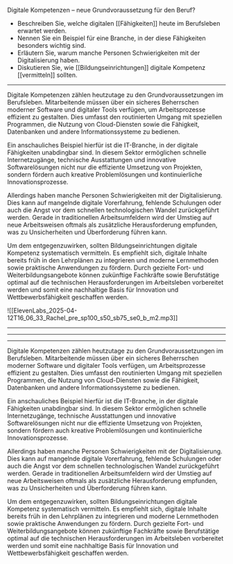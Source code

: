 Digitale Kompetenzen – neue Grundvoraussetzung für den Beruf?
- Beschreiben Sie, welche digitalen [[Fähigkeiten]] heute im Berufsleben erwartet werden.  
- Nennen Sie ein Beispiel für eine Branche, in der diese Fähigkeiten besonders wichtig sind.  
- Erläutern Sie, warum manche Personen Schwierigkeiten mit der Digitalisierung haben.  
- Diskutieren Sie, wie [[Bildungseinrichtungen]] digitale Kompetenz [[vermitteln]] sollten.  

---

Digitale Kompetenzen zählen heutzutage zu den Grundvoraussetzungen im Berufsleben. Mitarbeitende müssen über ein sicheres Beherrschen moderner Software und digitaler Tools verfügen, um Arbeitsprozesse effizient zu gestalten. Dies umfasst den routinierten Umgang mit speziellen Programmen, die Nutzung von Cloud-Diensten sowie die Fähigkeit, Datenbanken und andere Informationssysteme zu bedienen.

Ein anschauliches Beispiel hierfür ist die IT-Branche, in der digitale Fähigkeiten unabdingbar sind. In diesem Sektor ermöglichen schnelle Internetzugänge, technische Ausstattungen und innovative Softwarelösungen nicht nur die effiziente Umsetzung von Projekten, sondern fördern auch kreative Problemlösungen und kontinuierliche Innovationsprozesse.

Allerdings haben manche Personen Schwierigkeiten mit der Digitalisierung. Dies kann auf mangelnde digitale Vorerfahrung, fehlende Schulungen oder auch die Angst vor dem schnellen technologischen Wandel zurückgeführt werden. Gerade in traditionellen Arbeitsumfeldern wird der Umstieg auf neue Arbeitsweisen oftmals als zusätzliche Herausforderung empfunden, was zu Unsicherheiten und Überforderung führen kann.

Um dem entgegenzuwirken, sollten Bildungseinrichtungen digitale Kompetenz systematisch vermitteln. Es empfiehlt sich, digitale Inhalte bereits früh in den Lehrplänen zu integrieren und moderne Lernmethoden sowie praktische Anwendungen zu fördern. Durch gezielte Fort- und Weiterbildungsangebote können zukünftige Fachkräfte sowie Berufstätige optimal auf die technischen Herausforderungen im Arbeitsleben vorbereitet werden und somit eine nachhaltige Basis für Innovation und Wettbewerbsfähigkeit geschaffen werden.

![[ElevenLabs_2025-04-12T16_06_33_Rachel_pre_sp100_s50_sb75_se0_b_m2.mp3]]

---
---
---

Digitale Kompetenzen zählen heutzutage zu den Grundvoraussetzungen im Berufsleben. Mitarbeitende müssen über ein sicheres Beherrschen moderner Software und digitaler Tools verfügen, um Arbeitsprozesse effizient zu gestalten. Dies umfasst den routinierten Umgang mit speziellen Programmen, die Nutzung von Cloud-Diensten sowie die Fähigkeit, Datenbanken und andere Informationssysteme zu bedienen.

Ein anschauliches Beispiel hierfür ist die IT-Branche, in der digitale Fähigkeiten unabdingbar sind. In diesem Sektor ermöglichen schnelle Internetzugänge, technische Ausstattungen und innovative Softwarelösungen nicht nur die effiziente Umsetzung von Projekten, sondern fördern auch kreative Problemlösungen und kontinuierliche Innovationsprozesse.

Allerdings haben manche Personen Schwierigkeiten mit der Digitalisierung. Dies kann auf mangelnde digitale Vorerfahrung, fehlende Schulungen oder auch die Angst vor dem schnellen technologischen Wandel zurückgeführt werden. Gerade in traditionellen Arbeitsumfeldern wird der Umstieg auf neue Arbeitsweisen oftmals als zusätzliche Herausforderung empfunden, was zu Unsicherheiten und Überforderung führen kann.

Um dem entgegenzuwirken, sollten Bildungseinrichtungen digitale Kompetenz systematisch vermitteln. Es empfiehlt sich, digitale Inhalte bereits früh in den Lehrplänen zu integrieren und moderne Lernmethoden sowie praktische Anwendungen zu fördern. Durch gezielte Fort- und Weiterbildungsangebote können zukünftige Fachkräfte sowie Berufstätige optimal auf die technischen Herausforderungen im Arbeitsleben vorbereitet werden und somit eine nachhaltige Basis für Innovation und Wettbewerbsfähigkeit geschaffen werden.
